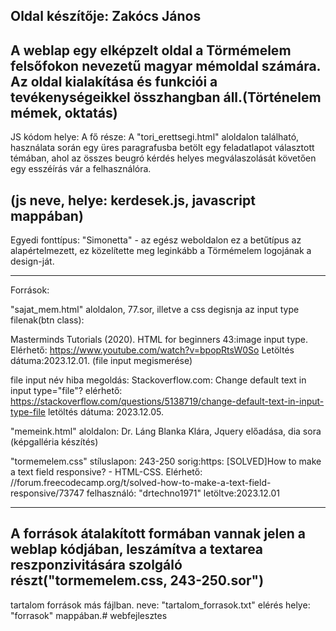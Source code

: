 Oldal készítője: Zakócs János
-----------------------------------

A weblap egy elképzelt oldal a Törmémelem felsőfokon nevezetű magyar mémoldal számára. Az oldal kialakítása és funkciói a tevékenységeikkel összhangban áll.(Történelem mémek, oktatás)
---------------------------------------------------

JS kódom helye:
A fő része: A "tori_erettsegi.html" aloldalon található, használata során egy üres paragrafusba betölt egy feladatlapot választott témában, ahol az összes beugró kérdés helyes megválaszolását követően egy esszéírás vár a felhasználóra.

(js neve, helye: kerdesek.js, javascript mappában)
------------------------------------------

Egyedi fonttípus: "Simonetta" - az egész weboldalon ez a betűtípus az alapértelmezett, ez közelítette meg leginkább a Törmémelem logojának a design-ját.

-----------------------------------------------------
Források:

"sajat_mem.html" aloldalon, 77.sor, illetve a css degisnja az input type filenak(btn class):

Masterminds Tutorials (2020). HTML for beginners 43:image input type. Elérhető: https://www.youtube.com/watch?v=bpopRtsW0So Letöltés dátuma:2023.12.01. (file input megismerése)

file input név hiba megoldás:
Stackoverflow.com: Change default text in input type="file"? elérhető: https://stackoverflow.com/questions/5138719/change-default-text-in-input-type-file letöltés dátuma: 2023.12.05.

"memeink.html" aloldalon:
Dr. Láng Blanka Klára, Jquery előadása, dia sora (képgalléria készítés)

"tormemelem.css" stíluslapon:
243-250 sorig:https: [SOLVED]How to make a text field responsive? - HTML-CSS. Elérhető: //forum.freecodecamp.org/t/solved-how-to-make-a-text-field-responsive/73747 felhasználó: "drtechno1971" letöltve:2023.12.01

----------
A források átalakított formában vannak jelen a weblap kódjában, leszámítva a textarea reszponzivitására szolgáló részt("tormemelem.css, 243-250.sor")
---------------------------------------
tartalom források más fájlban.
neve: "tartalom_forrasok.txt" elérés helye: "forrasok" mappában.# webfejlesztes
